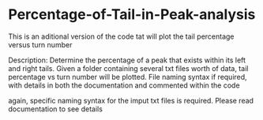 # Percentage-of-Tail-in-Peak-analysis

This is an aditional version of the code tat will plot the tail percentage versus turn number

Description:
Determine the percentage of a peak that exists within its left and right tails. 
Given a folder containing several txt files worth of data, tail percentage vs turn number will be plotted. 
File naming syntax if required, with details in both the documentation and commented within the code


again, specific naming syntax for the imput txt files is required. Please read documentation to see details

